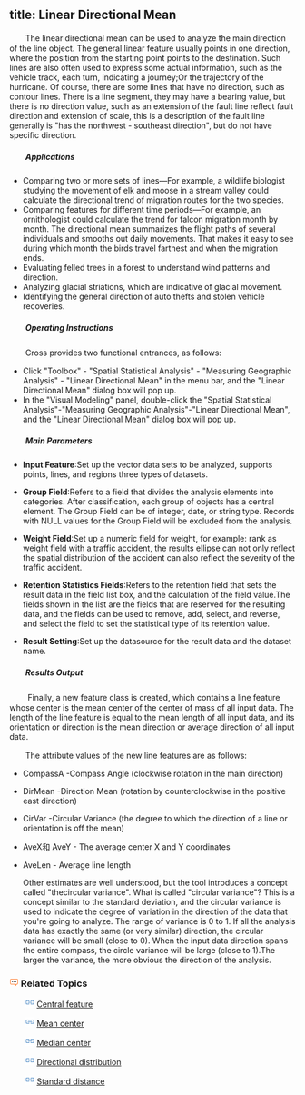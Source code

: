 title: Linear Directional Mean
---

　　The linear directional mean can be used to analyze the main direction of the line object. The general linear feature usually points in one direction, where the position from the starting point points to the destination. Such lines are also often used to express some actual information, such as the vehicle track, each turn, indicating a journey;Or the trajectory of the hurricane. Of course, there are some lines that have no direction, such as contour lines. There is a line segment, they may have a bearing value, but there is no direction value, such as an extension of the fault line reflect fault direction and extension of scale, this is a description of the fault line generally is "has the northwest - southeast direction", but do not have specific direction.

##### 　　Applications

- Comparing two or more sets of lines—For example, a wildlife biologist studying the movement of elk and moose in a stream valley could calculate the directional trend of migration routes for the two species.
- Comparing features for different time periods—For example, an ornithologist could calculate the trend for falcon migration month by month. The directional mean summarizes the flight paths of several individuals and smooths out daily movements. That makes it easy to see during which month the birds travel farthest and when the migration ends.
- Evaluating felled trees in a forest to understand wind patterns and direction.
- Analyzing glacial striations, which are indicative of glacial movement.
- Identifying the general direction of auto thefts and stolen vehicle recoveries.

##### 　　Operating Instructions

　　Cross provides two functional entrances, as follows:

- Click "Toolbox" - "Spatial Statistical Analysis" - "Measuring Geographic Analysis" - "Linear Directional Mean" in the menu bar, and the "Linear Directional Mean" dialog box will pop up.
- In the "Visual Modeling" panel, double-click the "Spatial Statistical Analysis"-"Measuring Geographic Analysis"-"Linear Directional Mean", and the "Linear Directional Mean" dialog box will pop up.

##### 　　Main Parameters

- **Input Feature**:Set up the vector data sets to be analyzed, supports points, lines, and regions three types of datasets.

- **Group Field**:Refers to a field that divides the analysis elements into categories. After classification, each group of objects has a central element. The Group Field can be of integer, date, or string type. Records with NULL values for the Group Field will be excluded from the analysis.
- **Weight Field**:Set up a numeric field for weight, for example: rank as weight field with a traffic accident, the results ellipse can not only reflect the spatial distribution of the accident can also reflect the severity of the traffic accident.
- **Retention Statistics Fields**:Refers to the retention field that sets the result data in the field list box, and the calculation of the field value.The fields shown in the list are the fields that are reserved for the resulting data, and the fields can be used to remove, add, select, and reverse, and select the field to set the statistical type of its retention value.
- **Result Setting**:Set up the datasource for the result data and the dataset name.

##### 　　Results Output

　　 Finally, a new feature class is created, which contains a line feature whose center is the mean center of the center of mass of all input data. The length of the line feature is equal to the mean length of all input data, and its orientation or direction is the mean direction or average direction of all input data.

　　The attribute values of the new line features are as follows:

- CompassA -Compass Angle (clockwise rotation in the main direction)
- DirMean -Direction Mean (rotation by counterclockwise in the positive east direction)
- CirVar -Circular Variance (the degree to which the direction of a line or orientation is off the mean)
- AveX和 AveY - The average center X and Y coordinates
- AveLen - Average line length

  Other estimates are well understood, but the tool introduces a concept called "thecircular variance". What is called "circular variance"? This is a concept similar to the standard deviation, and the circular variance is used to indicate the degree of variation in the direction of the data that you're going to analyze. The range of variance is 0 to 1. If all the analysis data has exactly the same (or very similar) direction, the circular variance will be small (close to 0). When the input data direction spans the entire compass, the circle variance will be large (close to 1).The larger the variance, the more obvious the direction of the analysis.


### ![](../img/seealso.png) Related Topics

　　![](../img/smalltitle.png) [Central feature](CentralFeature.html)

　　![](../img/smalltitle.png) [Mean center](MeanCenter.html)

　　![](../img/smalltitle.png) [Median center](MeanCenterResult.html)

　　![](../img/smalltitle.png) [Directional distribution](MeasureDirection.html)

　　![](../img/smalltitle.png) [Standard distance](MeasureStandardDistance.html)

